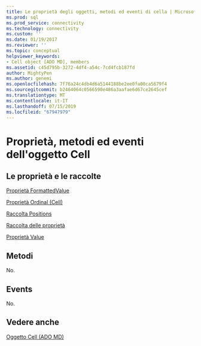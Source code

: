 ```yaml
---
title: Le proprietà degli oggetti, metodi ed eventi di cella | Microsoft Docs
ms.prod: sql
ms.prod_service: connectivity
ms.technology: connectivity
ms.custom: ''
ms.date: 01/19/2017
ms.reviewer: ''
ms.topic: conceptual
helpviewer_keywords:
- Cell object [ADO MD], members
ms.assetid: c45d795b-3272-4df4-a54c-7cd4fcb187fd
author: MightyPen
ms.author: genemi
ms.openlocfilehash: 7f76a24c4db4d6a5144188be2ee0fa00ca5679f4
ms.sourcegitcommit: b2464064c0566590e486a3aafae6d67ce2645cef
ms.translationtype: MT
ms.contentlocale: it-IT
ms.lasthandoff: 07/15/2019
ms.locfileid: "67947979"
---
```

# <a name="cell-object-properties-methods-and-events"></a>Proprietà, metodi ed eventi dell'oggetto Cell
## <a name="propertiescollections"></a>Le proprietà e le raccolte  
 [Proprietà FormattedValue](../../../ado/reference/ado-md-api/formattedvalue-property-ado-md.md)  
  
 [Proprietà Ordinal (Cell)](../../../ado/reference/ado-md-api/ordinal-property-ado-md-cell.md)  
  
 [Raccolta Positions](../../../ado/reference/ado-md-api/positions-collection-ado-md.md)  
  
 [Raccolta delle proprietà](../../../ado/reference/ado-api/properties-collection-ado.md)  
  
 [Proprietà Value](../../../ado/reference/ado-md-api/value-property-ado-md.md)  
  
## <a name="methods"></a>Metodi  
 No.  
  
## <a name="events"></a>Events  
 No.  
  
## <a name="see-also"></a>Vedere anche  
 [Oggetto Cell (ADO MD)](../../../ado/reference/ado-md-api/cell-object-ado-md.md)
